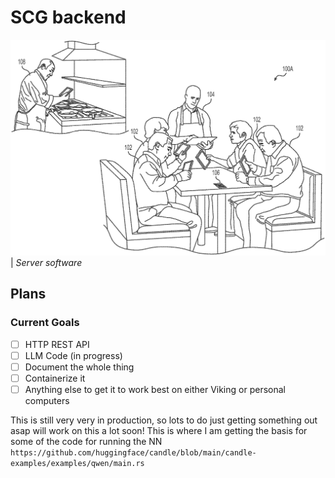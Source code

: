 # SCG backend
![A picture of a waiter (in the style of a patent iamge](logo.png)
   | *Server software*

## Plans
### Current Goals
- [ ] HTTP REST API 
- [ ] LLM Code (in progress)
- [ ] Document the whole thing
- [ ] Containerize it 
- [ ] Anything else to get it to work best on either Viking or personal computers

This is still very very in production, so lots to do just getting something out asap will work on this a lot soon!
This is where I am getting the basis for some of the code for running the NN 
`https://github.com/huggingface/candle/blob/main/candle-examples/examples/qwen/main.rs`
